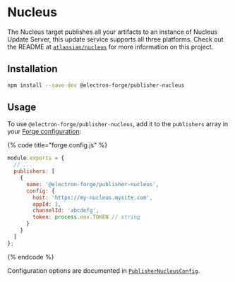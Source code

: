 # Nucleus

The Nucleus target publishes all your artifacts to an instance of Nucleus Update Server, this update service supports all three platforms. Check out the README at [`atlassian/nucleus`](https://github.com/atlassian/nucleus) for more information on this project.

## Installation

```bash
npm install --save-dev @electron-forge/publisher-nucleus
```

## Usage

To use `@electron-forge/publisher-nucleus`, add it to the `publishers` array in your [Forge configuration](../configuration.md):

{% code title="forge.config.js" %}
```javascript
module.exports = {
  // ...
  publishers: [
    {
      name: '@electron-forge/publisher-nucleus',
      config: {
        host: 'https://my-nucleus.mysite.com',
        appId: 1,
        channelId: 'abcdefg',
        token: process.env.TOKEN // string
      }
    }
  ]
};
```
{% endcode %}

Configuration options are documented in [`PublisherNucleusConfig`](https://js.electronforge.io/interfaces/\_electron\_forge\_publisher\_nucleus.PublisherNucleusConfig.html).

